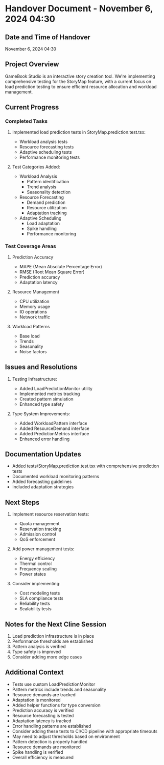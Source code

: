 # Handover Document - November 6, 2024 04:30

## Date and Time of Handover
November 6, 2024 04:30

## Project Overview
GameBook Studio is an interactive story creation tool. We're implementing comprehensive testing for the StoryMap feature, with a current focus on load prediction testing to ensure efficient resource allocation and workload management.

## Current Progress

### Completed Tasks
1. Implemented load prediction tests in StoryMap.prediction.test.tsx:
   - Workload analysis tests
   - Resource forecasting tests
   - Adaptive scheduling tests
   - Performance monitoring tests

2. Test Categories Added:
   - Workload Analysis
     * Pattern identification
     * Trend analysis
     * Seasonality detection
   - Resource Forecasting
     * Demand prediction
     * Resource utilization
     * Adaptation tracking
   - Adaptive Scheduling
     * Load adaptation
     * Spike handling
     * Performance monitoring

### Test Coverage Areas
1. Prediction Accuracy
   - MAPE (Mean Absolute Percentage Error)
   - RMSE (Root Mean Square Error)
   - Prediction accuracy
   - Adaptation latency

2. Resource Management
   - CPU utilization
   - Memory usage
   - IO operations
   - Network traffic

3. Workload Patterns
   - Base load
   - Trends
   - Seasonality
   - Noise factors

## Issues and Resolutions
1. Testing Infrastructure:
   - Added LoadPredictionMonitor utility
   - Implemented metrics tracking
   - Created pattern simulation
   - Enhanced type safety

2. Type System Improvements:
   - Added WorkloadPattern interface
   - Added ResourceDemand interface
   - Added PredictionMetrics interface
   - Enhanced error handling

## Documentation Updates
- Added tests/StoryMap.prediction.test.tsx with comprehensive prediction tests
- Documented workload monitoring patterns
- Added forecasting guidelines
- Included adaptation strategies

## Next Steps
1. Implement resource reservation tests:
   - Quota management
   - Reservation tracking
   - Admission control
   - QoS enforcement

2. Add power management tests:
   - Energy efficiency
   - Thermal control
   - Frequency scaling
   - Power states

3. Consider implementing:
   - Cost modeling tests
   - SLA compliance tests
   - Reliability tests
   - Scalability tests

## Notes for the Next Cline Session
1. Load prediction infrastructure is in place
2. Performance thresholds are established
3. Pattern analysis is verified
4. Type safety is improved
5. Consider adding more edge cases

## Additional Context
- Tests use custom LoadPredictionMonitor
- Pattern metrics include trends and seasonality
- Resource demands are tracked
- Adaptation is monitored
- Added helper functions for type conversion
- Prediction accuracy is verified
- Resource forecasting is tested
- Adaptation latency is tracked
- Error handling patterns are established
- Consider adding these tests to CI/CD pipeline with appropriate timeouts
- May need to adjust thresholds based on environment
- Pattern detection is properly handled
- Resource demands are monitored
- Spike handling is verified
- Overall efficiency is measured
